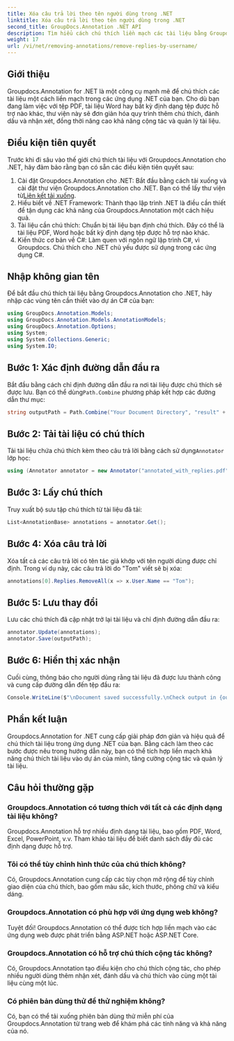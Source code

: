 ```yaml
---
title: Xóa câu trả lời theo tên người dùng trong .NET
linktitle: Xóa câu trả lời theo tên người dùng trong .NET
second_title: GroupDocs.Annotation .NET API
description: Tìm hiểu cách chú thích liền mạch các tài liệu bằng Groupdocs.Annotation cho .NET. Tăng cường cộng tác và quản lý tài liệu bằng công cụ mạnh mẽ này.
weight: 17
url: /vi/net/removing-annotations/remove-replies-by-username/
---
```

## Giới thiệu
Groupdocs.Annotation for .NET là một công cụ mạnh mẽ để chú thích các tài liệu một cách liền mạch trong các ứng dụng .NET của bạn. Cho dù bạn đang làm việc với tệp PDF, tài liệu Word hay bất kỳ định dạng tệp được hỗ trợ nào khác, thư viện này sẽ đơn giản hóa quy trình thêm chú thích, đánh dấu và nhận xét, đồng thời nâng cao khả năng cộng tác và quản lý tài liệu.
## Điều kiện tiên quyết
Trước khi đi sâu vào thế giới chú thích tài liệu với Groupdocs.Annotation cho .NET, hãy đảm bảo rằng bạn có sẵn các điều kiện tiên quyết sau:
1.  Cài đặt Groupdocs.Annotation cho .NET: Bắt đầu bằng cách tải xuống và cài đặt thư viện Groupdocs.Annotation cho .NET. Bạn có thể lấy thư viện từ[Liên kết tải xuống](https://releases.groupdocs.com/annotation/net/).
2. Hiểu biết về .NET Framework: Thành thạo lập trình .NET là điều cần thiết để tận dụng các khả năng của Groupdocs.Annotation một cách hiệu quả.
3. Tài liệu cần chú thích: Chuẩn bị tài liệu bạn định chú thích. Đây có thể là tài liệu PDF, Word hoặc bất kỳ định dạng tệp được hỗ trợ nào khác.
4. Kiến thức cơ bản về C#: Làm quen với ngôn ngữ lập trình C#, vì Groupdocs. Chú thích cho .NET chủ yếu được sử dụng trong các ứng dụng C#.

## Nhập không gian tên
Để bắt đầu chú thích tài liệu bằng Groupdocs.Annotation cho .NET, hãy nhập các vùng tên cần thiết vào dự án C# của bạn:
```csharp
using GroupDocs.Annotation.Models;
using GroupDocs.Annotation.Models.AnnotationModels;
using GroupDocs.Annotation.Options;
using System;
using System.Collections.Generic;
using System.IO;
```
## Bước 1: Xác định đường dẫn đầu ra
 Bắt đầu bằng cách chỉ định đường dẫn đầu ra nơi tài liệu được chú thích sẽ được lưu. Bạn có thể dùng`Path.Combine` phương pháp kết hợp các đường dẫn thư mục:
```csharp
string outputPath = Path.Combine("Your Document Directory", "result" + Path.GetExtension("input.pdf"));
```
## Bước 2: Tải tài liệu có chú thích
 Tải tài liệu chứa chú thích kèm theo câu trả lời bằng cách sử dụng`Annotator` lớp học:
```csharp
using (Annotator annotator = new Annotator("annotated_with_replies.pdf"))
```
## Bước 3: Lấy chú thích
Truy xuất bộ sưu tập chú thích từ tài liệu đã tải:
```csharp
List<AnnotationBase> annotations = annotator.Get();
```
## Bước 4: Xóa câu trả lời
Xóa tất cả các câu trả lời có tên tác giả khớp với tên người dùng được chỉ định. Trong ví dụ này, các câu trả lời do "Tom" viết sẽ bị xóa:
```csharp
annotations[0].Replies.RemoveAll(x => x.User.Name == "Tom");
```
## Bước 5: Lưu thay đổi
Lưu các chú thích đã cập nhật trở lại tài liệu và chỉ định đường dẫn đầu ra:
```csharp
annotator.Update(annotations);
annotator.Save(outputPath);
```
## Bước 6: Hiển thị xác nhận
Cuối cùng, thông báo cho người dùng rằng tài liệu đã được lưu thành công và cung cấp đường dẫn đến tệp đầu ra:
```csharp
Console.WriteLine($"\nDocument saved successfully.\nCheck output in {outputPath}.");
```
## Phần kết luận
Groupdocs.Annotation for .NET cung cấp giải pháp đơn giản và hiệu quả để chú thích tài liệu trong ứng dụng .NET của bạn. Bằng cách làm theo các bước được nêu trong hướng dẫn này, bạn có thể tích hợp liền mạch khả năng chú thích tài liệu vào dự án của mình, tăng cường cộng tác và quản lý tài liệu.
## Câu hỏi thường gặp
### Groupdocs.Annotation có tương thích với tất cả các định dạng tài liệu không?
Groupdocs.Annotation hỗ trợ nhiều định dạng tài liệu, bao gồm PDF, Word, Excel, PowerPoint, v.v. Tham khảo tài liệu để biết danh sách đầy đủ các định dạng được hỗ trợ.
### Tôi có thể tùy chỉnh hình thức của chú thích không?
Có, Groupdocs.Annotation cung cấp các tùy chọn mở rộng để tùy chỉnh giao diện của chú thích, bao gồm màu sắc, kích thước, phông chữ và kiểu dáng.
### Groupdocs.Annotation có phù hợp với ứng dụng web không?
Tuyệt đối! Groupdocs.Annotation có thể được tích hợp liền mạch vào các ứng dụng web được phát triển bằng ASP.NET hoặc ASP.NET Core.
### Groupdocs.Annotation có hỗ trợ chú thích cộng tác không?
Có, Groupdocs.Annotation tạo điều kiện cho chú thích cộng tác, cho phép nhiều người dùng thêm nhận xét, đánh dấu và chú thích vào cùng một tài liệu cùng một lúc.
### Có phiên bản dùng thử để thử nghiệm không?
Có, bạn có thể tải xuống phiên bản dùng thử miễn phí của Groupdocs.Annotation từ trang web để khám phá các tính năng và khả năng của nó.